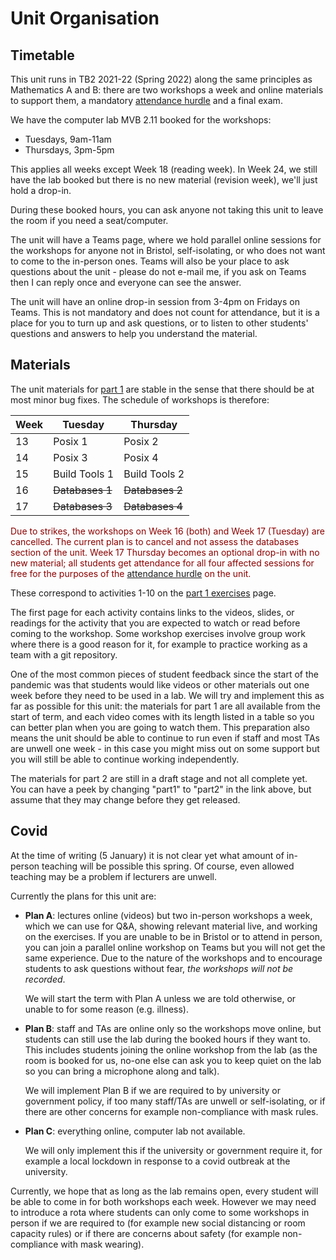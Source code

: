 # Unit Organisation

## Timetable

This unit runs in TB2 2021-22 (Spring 2022) along the same principles as Mathematics A and B: there are two workshops a week and online materials to support them, a mandatory [attendance hurdle](hurdle.md) and a final exam.

We have the computer lab MVB 2.11 booked for the workshops:

  - Tuesdays, 9am-11am
  - Thursdays, 3pm-5pm

This applies all weeks except Week 18 (reading week). In Week 24, we still have the lab booked but there is no new material (revision week), we'll just hold a drop-in. 

During these booked hours, you can ask anyone not taking this unit to leave the room if you need a seat/computer.

The unit will have a Teams page, where we hold parallel online sessions for the workshops for anyone not in Bristol, self-isolating, or who does not want to come to the in-person ones. Teams will also be your place to ask questions about the unit - please do not e-mail me, if you ask on Teams then I can reply once and everyone can see the answer.

The unit will have an online drop-in session from 3-4pm on Fridays on Teams. This is not mandatory and does not count for attendance, but it is a place for you to turn up and ask questions, or to listen to other students' questions and answers to help you understand the material.

## Materials

The unit materials for [part 1](exercises/part1) are stable in the sense that there should be at most minor bug fixes. The schedule of workshops is therefore:

| Week | Tuesday | Thursday |
|------|---------|----------|
| 13   | Posix 1 | Posix 2  |
| 14   | Posix 3 | Posix 4  |
| 15   | Build Tools 1 | Build Tools 2 |
| 16   | ~~Databases 1~~ | ~~Databases 2~~ |
| 17   | ~~Databases 3~~ | ~~Databases 4~~ |

<div class="solidarity" style="color: DarkRed">

Due to strikes, the workshops on Week 16 (both) and Week 17 (Tuesday) are cancelled. The current plan is to cancel and not assess the databases section of the unit. Week 17 Thursday becomes an optional drop-in with no new material; all students get attendance for all four affected sessions for free for the purposes of the [attendance hurdle](hurdle.md) on the unit.

</div>

These correspond to activities 1-10 on the [part 1 exercises](exercises/part1) page.

The first page for each activity contains links to the videos, slides, or readings for the activity that you are expected to watch or read before coming to the workshop. Some workshop exercises involve group work where there is a good reason for it, for example to practice working as a team with a git repository.

One of the most common pieces of student feedback since the start of the pandemic was that students would like videos or other materials out one week before they need to be used in a lab. We will try and implement this as far as possible for this unit: the materials for part 1 are all available from the start of term, and each video comes with its length listed in a table so you can better plan when you are going to watch them. This preparation also means the unit should be able to continue to run even if staff and most TAs are unwell one week - in this case you might miss out on some support but you will still be able to continue working independently.

The materials for part 2 are still in a draft stage and not all complete yet. You can have a peek by changing "part1" to "part2" in the link above, but assume that they may change before they get released.

## Covid

At the time of writing (5 January) it is not clear yet what amount of in-person teaching will be possible this spring. Of course, even allowed teaching may be a problem if lecturers are unwell.

Currently the plans for this unit are:

  - **Plan A**: lectures online (videos) but two in-person workshops a week, which we can use for Q&A, showing relevant material live, and working on the exercises. If you are unable to be in Bristol or to attend in person, you can join a parallel online workshop on Teams but you will not get the same experience. Due to the nature of the workshops and to encourage students to ask questions without fear, _the workshops will not be recorded_.
  
    We will start the term with Plan A unless we are told otherwise, or unable to for some reason (e.g. illness).

  - **Plan B**: staff and TAs are online only so the workshops move online, but students can still use the lab during the booked hours if they want to. This includes students joining the online workshop from the lab (as the room is booked for us, no-one else can ask you to keep quiet on the lab so you can bring a microphone along and talk).

    We will implement Plan B if we are required to by university or government policy, if too many staff/TAs are unwell or self-isolating, or if there are other concerns for example non-compliance with mask rules.

  - **Plan C**: everything online, computer lab not available.

    We will only implement this if the university or government require it, for example a local lockdown in response to a covid outbreak at the university.

Currently, we hope that as long as the lab remains open, every student will be able to come in for both workshops each week. However we may need to introduce a rota where students can only come to some workshops in person if we are required to (for example new social distancing or room capacity rules) or if there are concerns about safety (for example non-compliance with mask wearing).
